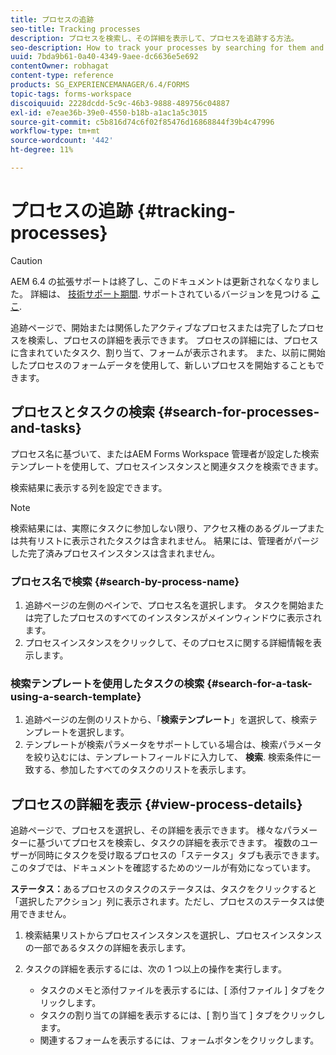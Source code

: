 ```yaml
---
title: プロセスの追跡
seo-title: Tracking processes
description: プロセスを検索し、その詳細を表示して、プロセスを追跡する方法。
seo-description: How to track your processes by searching for them and viewing their details.
uuid: 7bda9b61-0a40-4349-9aee-dc6636e5e692
contentOwner: robhagat
content-type: reference
products: SG_EXPERIENCEMANAGER/6.4/FORMS
topic-tags: forms-workspace
discoiquuid: 2228dcdd-5c9c-46b3-9888-489756c04887
exl-id: e7eae36b-39e0-4550-b18b-a1ac1a5c3015
source-git-commit: c5b816d74c6f02f85476d16868844f39b4c47996
workflow-type: tm+mt
source-wordcount: '442'
ht-degree: 11%

---
```


# プロセスの追跡 {#tracking-processes}

>[!CAUTION]
>
>AEM 6.4 の拡張サポートは終了し、このドキュメントは更新されなくなりました。 詳細は、 [技術サポート期間](https://helpx.adobe.com/jp/support/programs/eol-matrix.html). サポートされているバージョンを見つける [ここ](https://experienceleague.adobe.com/docs/?lang=ja).

追跡ページで、開始または関係したアクティブなプロセスまたは完了したプロセスを検索し、プロセスの詳細を表示できます。 プロセスの詳細には、プロセスに含まれていたタスク、割り当て、フォームが表示されます。 また、以前に開始したプロセスのフォームデータを使用して、新しいプロセスを開始することもできます。

## プロセスとタスクの検索 {#search-for-processes-and-tasks}

プロセス名に基づいて、またはAEM Forms Workspace 管理者が設定した検索テンプレートを使用して、プロセスインスタンスと関連タスクを検索できます。

検索結果に表示する列を設定できます。

>[!NOTE]
>
>検索結果には、実際にタスクに参加しない限り、アクセス権のあるグループまたは共有リストに表示されたタスクは含まれません。 結果には、管理者がパージした完了済みプロセスインスタンスは含まれません。

### プロセス名で検索 {#search-by-process-name}

1. 追跡ページの左側のペインで、プロセス名を選択します。 タスクを開始または完了したプロセスのすべてのインスタンスがメインウィンドウに表示されます。
1. プロセスインスタンスをクリックして、そのプロセスに関する詳細情報を表示します。

### 検索テンプレートを使用したタスクの検索 {#search-for-a-task-using-a-search-template}

1. 追跡ページの左側のリストから、「**検索テンプレート**」を選択して、検索テンプレートを選択します。
1. テンプレートが検索パラメータをサポートしている場合は、検索パラメータを絞り込むには、テンプレートフィールドに入力して、 **検索**. 検索条件に一致する、参加したすべてのタスクのリストを表示します。

## プロセスの詳細を表示 {#view-process-details}

追跡ページで、プロセスを選択し、その詳細を表示できます。 様々なパラメーターに基づいてプロセスを検索し、タスクの詳細を表示できます。 複数のユーザーが同時にタスクを受け取るプロセスの「ステータス」タブも表示できます。このタブでは、ドキュメントを確認するためのツールが有効になっています。

**ステータス：**&#x200B;あるプロセスのタスクのステータスは、タスクをクリックすると「選択したアクション」列に表示されます。ただし、プロセスのステータスは使用できません。

1. 検索結果リストからプロセスインスタンスを選択し、プロセスインスタンスの一部であるタスクの詳細を表示します。
1. タスクの詳細を表示するには、次の 1 つ以上の操作を実行します。

   * タスクのメモと添付ファイルを表示するには、[ 添付ファイル ] タブをクリックします。
   * タスクの割り当ての詳細を表示するには、[ 割り当て ] タブをクリックします。
   * 関連するフォームを表示するには、フォームボタンをクリックします。
